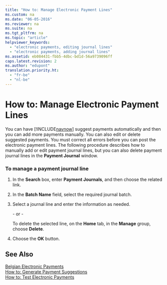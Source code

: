 ```yaml
---
title: "How to: Manage Electronic Payment Lines"
ms.custom: na
ms.date: "06-05-2016"
ms.reviewer: na
ms.suite: na
ms.tgt_pltfrm: na
ms.topic: "article"
helpviewer_keywords: 
  - "electronic payments, editing journal lines"
  - "electronic payments, adding journal lines"
ms.assetid: eb084431-fbb5-4dbc-bd1d-56a9739096ff
caps.latest.revision: 2
ms.author: "edupont"
translation.priority.ht: 
  - "fr-be"
  - "nl-be"
---
```

# How to: Manage Electronic Payment Lines
You can have [!INCLUDE[navnow](../../ApplicationDesign/includes/navnow_md.md)] suggest payments automatically and then you can add more payments manually. You can also edit or delete suggested payments. You must correct all errors before you can post the electronic payment lines. The following procedure describes how to manually add or edit payment journal lines, but you can also delete payment journal lines in the **Payment Journal** window.  
  
### To manage a payment journal line  
  
1.  In the **Search** box, enter **Payment Journals**, and then choose the related link.  
  
2.  In the **Batch Name** field, select the required journal batch.  
  
3.  Select a journal line and enter the information as needed.  
  
     \- or \-  
  
     To delete the selected line, on the **Home** tab, in the **Manage** group, choose **Delete**.  
  
4.  Choose the **OK** button.  
  
## See Also  
 [Belgian Electronic Payments](../../LocalFunctionalityForMicrosoftDynamicsNav2016/Belgium/belgian-electronic-payments.md)   
 [How to: Generate Payment Suggestions](../../LocalFunctionalityForMicrosoftDynamicsNav2016/Belgium/how-to-generate-payment-suggestions.md)   
 [How to: Test Electronic Payments](../../LocalFunctionalityForMicrosoftDynamicsNav2016/Belgium/how-to-test-electronic-payments.md)